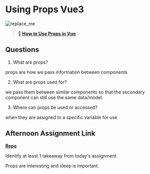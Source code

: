 # Using Props Vue3

![replace_me](https://codeworks.blob.core.windows.net/public/assets/img/illustrations/placeholder.svg)

> **📖 [How to Use Props in Vue](https://codeworksacademy.com/fs-student-guide/resources/wk6/02-Props)**

## Questions

1. What are props?

props are how we pass information between components

2. What are props used for?

we pass them between similar components so that the secondary component can still use the same data/model.

3. Where can props be used or accessed?

when they are assigned to a specific variable for use

## Afternoon Assignment Link

**[Repo](https://github.com/DonlynFGI/SpaceCalendar)**

Identify at least 1 takeaway from today's assignment

Props are interesting and sleep is important.